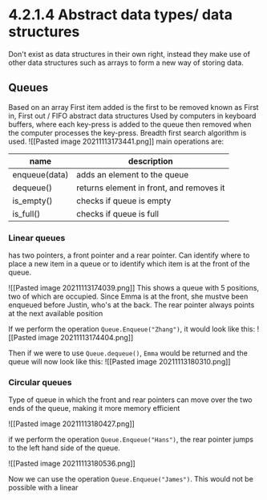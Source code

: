 # 4.2.1.4 Abstract data types/ data structures
Don't exist as data structures in their own right, instead they make use of other data structures such as arrays to form a new way of storing data.

## Queues
Based on an array 
First item added is the first to be removed
known as First in, First out / FIFO abstract data structures
Used by computers in keyboard buffers,  where each key-press is added to the queue then removed when the computer processes the key-press. 
Breadth first search algorithm is used.
![[Pasted image 20211113173441.png]]
main operations are:

| name          | description                              |
| ------------- | ---------------------------------------- |
| enqueue(data) | adds an element to the queue             |
| dequeue()     | returns element in front, and removes it |
| is_empty()    | checks if queue is empty                 |
| is_full()     | checks if queue is full                  |

### Linear queues
has two pointers, a front pointer and a rear pointer.
Can identify where to place a new item in a queue or to identify which item is at the front of the queue.

![[Pasted image 20211113174039.png]]
This shows a queue with 5 positions, two of which are occupied. Since Emma is at the front, she mustve been enqueued before Justin, who's at the back. The rear pointer always points at the next available position

If we perform the operation `Queue.Enqueue("Zhang")`, it would look like this:
![[Pasted image 20211113174404.png]]

Then if we were to use `Queue.dequeue()`, `Emma` would be returned and the queue will now look like this:
![[Pasted image 20211113180310.png]]

### Circular queues
Type of queue in which the front and rear pointers can move over the two ends of the queue, making it more memory efficient

![[Pasted image 20211113180427.png]]

if we perform the operation `Queue.Enqueue("Hans")`, the rear pointer jumps to the left hand side of the queue.

![[Pasted image 20211113180536.png]]

Now we can use the operation `Queue.Enqueue("James")`. This would not be possible with a linear 